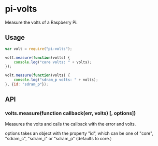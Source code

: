 pi-volts
==============

Measure the volts of a Raspberry Pi.

## Usage
```js
var volt = require("pi-volts");

volt.measure(function(volts) {
	console.log("core volts: " + volts);
});

volt.measure(function(volts) {
	console.log("sdram_p volts: " + volts);
}, {id: "sdram_p"});
```

## API
### volts.measure(function callback(err, volts) [, options])
Measures the volts and calls the callback with the error and volts.

options takes an object with the property "id", which can be one of "core", "sdram_c", "sdram_i" or "sdram_p" (defaults to core.)
